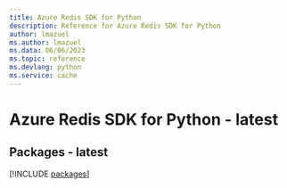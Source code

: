```yaml
---
title: Azure Redis SDK for Python
description: Reference for Azure Redis SDK for Python
author: lmazuel
ms.author: lmazuel
ms.data: 06/06/2023
ms.topic: reference
ms.devlang: python
ms.service: cache
---
```

# Azure Redis SDK for Python - latest
## Packages - latest
[!INCLUDE [packages](redis-index.md)]